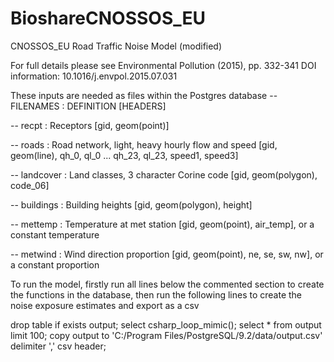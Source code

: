 # BioshareCNOSSOS_EU
CNOSSOS_EU Road Traffic Noise Model (modified)

For full details please see Environmental Pollution  (2015), pp. 332-341 DOI information: 10.1016/j.envpol.2015.07.031

These inputs are needed as files within the Postgres database
-- FILENAMES	: DEFINITION [HEADERS]

-- recpt	: Receptors [gid, geom(point)]

-- roads	: Road network, light, heavy hourly flow and speed [gid, geom(line), qh_0, ql_0 ... qh_23, ql_23, speed1, speed3]

-- landcover	: Land classes, 3 character Corine code [gid, geom(polygon), code_06]

-- buildings	: Building heights [gid, geom(polygon), height]

-- mettemp	: Temperature at met station [gid, geom(point), air_temp], or a constant temperature

-- metwind	: Wind direction proportion [gid, geom(point), ne, se, sw, nw], or a constant proportion


To run the model, firstly run all lines below the commented section to create the functions in the database, then run the following lines to create the noise exposure estimates and export as a csv

drop table if exists output;
select csharp_loop_mimic(); 
select * from output limit 100; 
copy output to 'C:/Program Files/PostgreSQL/9.2/data/output.csv' delimiter ',' csv header;


